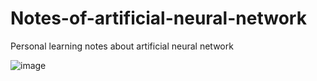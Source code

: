 # Notes-of-artificial-neural-network
Personal learning notes about artificial neural network

![image](https://user-images.githubusercontent.com/58159331/147906551-cda409e2-9094-46d2-ad1d-bd867b77b16f.png)
